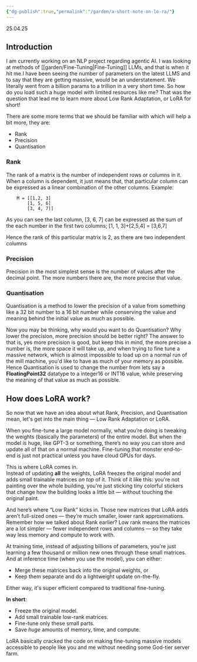 ```yaml
---
{"dg-publish":true,"permalink":"/garden/a-short-note-on-lo-ra/"}
---
```


25.04.25

## Introduction
I am currently working on an NLP project regarding agentic AI. I was looking at methods of [[garden/Fine-Tuning\|Fine-Tuning]] LLMs, and that is when it hit me.I have been seeing the number of parameters on the latest LLMS and to say that they are getting massive, would be an understatement. We literally went from a billion params to a trillion in a very short time. So how do you load such a huge model with limited resources like me? That was the question that lead me to learn more about Low Rank Adaptation, or LoRA for short!

There are some more terms that we should be familiar with which will help a bit more, they are:
- Rank
- Precision
- Quantisation

### Rank
The rank of a matrix is the number of independent rows or columns in it. When a column is dependent, it just means that, that particular column can be expressed as a linear combination of the other columns. 
Example:
```
	M = [[1,2, 3]
		[1, 5, 6]
		[3, 4, 7]]
```
As you can see the last column, [3, 6, 7] can be expressed as the sum of the each number in the first two columns; [1, 1, 3]+[2,5,4] = [3,6,7]

Hence the rank of this particular matrix is 2, as there are two independent columns

### Precision
Precision in the most simplest sense is the number of values after the decimal point. The more numbers there are, the more precise that value.
### Quantisation
Quantisation is a method to lower the precision of a value from something like a 32 bit number to a 16 bit number while conserving the value and meaning behind the initial value as much as possible.

Now you may be thinking, why would you want to do Quantisation? Why lower the precision, more precision should be better right? The answer to that is, yes more precision is good, but keep this in mind, the more precise a number is, the more space it will take up, and when trying to fine tune a massive network, which is almost impossible to load up on a normal run of the mill machine, you'd like to have as much of your memory as possible. Hence Quantisation is used to change the number from lets say a **FloatingPoint32** datatype to a integer16 or INT16 value, while preserving the meaning of that value as much as possible.  

## How does LoRA work?

So now that we have an idea about what Rank, Precision, and Quantisation mean, let's get into the main thing — Low Rank Adaptation or LoRA.

When you fine-tune a large model normally, what you’re doing is tweaking the weights (basically the parameters) of the entire model. But when the model is huge, like GPT-3 or something, there’s no way you can store and update all of that on a normal machine. Fine-tuning that monster end-to-end is just not practical unless you have cloud GPUs for days.

This is where LoRA comes in.  
Instead of updating **all** the weights, LoRA freezes the original model and adds small trainable matrices _on top_ of it. Think of it like this: you're not painting over the whole building, you're just sticking tiny colorful stickers that change how the building looks a little bit — without touching the original paint.

And here’s where “Low Rank” kicks in. Those new matrices that LoRA adds aren’t full-sized ones — they’re much smaller, lower rank approximations. Remember how we talked about Rank earlier? Low rank means the matrices are a lot simpler — fewer independent rows and columns — so they take way less memory and compute to work with.

At training time, instead of adjusting billions of parameters, you're just learning a few thousand or million new ones through these small matrices. And at inference time (when you use the model), you can either:

- Merge these matrices back into the original weights, or
- Keep them separate and do a lightweight update on-the-fly.

Either way, it's super efficient compared to traditional fine-tuning.

**In short**:

- Freeze the original model.
- Add small trainable low-rank matrices.
- Fine-tune only these small parts.
- Save _huge_ amounts of memory, time, and compute.

LoRA basically cracked the code on making fine-tuning massive models accessible to people like you and me without needing some God-tier server farm.

